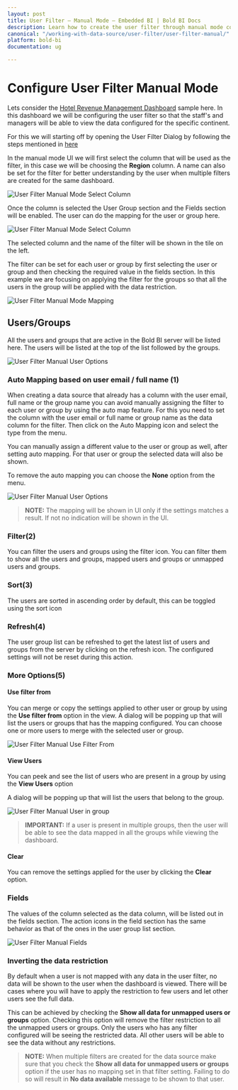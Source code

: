 ```yaml
---
layout: post
title: User Filter – Manual Mode – Embedded BI | Bold BI Docs
description: Learn how to create the user filter through manual mode configuration by restricting field values access to users/groups in Bold BI Embedded.
canonical: "/working-with-data-source/user-filter/user-filter-manual/"
platform: bold-bi
documentation: ug

---
```


# Configure User Filter Manual Mode
Lets consider the <a href="https://www.boldbi.com/dashboard-examples/hospitality/hotel-revenue-management-dashboard" target="_blank">Hotel Revenue Management Dashboard</a> sample here. In this dashboard we will be configuring the user filter so that the staff's and managers will be able to view the data configured for the specific continent.

For this we will starting off by opening the User Filter Dialog by following the steps mentioned in [here](/working-with-data-source/user-filter/#configuring-user-filter)

In the manual mode UI we will first select the column that will be used as the filter, in this case we will be choosing the **Region** column. A name can also be set for the filter for better understanding by the user when multiple filters are created for the same dashboard.

![User Filter Manual Mode Select Column](/static/assets/working-with-datasource/user-filter/images/user-filter-dlg-manual-select-column.png)

Once the column is selected the User Group section and the Fields section will be enabled. The user can do the mapping for the user or group here.

![User Filter Manual Mode Select Column](/static/assets/working-with-datasource/user-filter/images/user-filter-dlg-manual-option.png)

The selected column and the name of the filter will be shown in the tile on the left.

The filter can be set for each user or group by first selecting the user or group and then checking the required value in the fields section. In this example we are focusing on applying the filter for the groups so that all the users in the group will be applied with the data restriction.

![User Filter Manual Mode Mapping](/static/assets/working-with-datasource/user-filter/images/user-filter-dlg-manual-mapping.png)


## Users/Groups
All the users and groups that are active in the Bold BI server will be listed here. The users will be listed at the top of the list followed by the groups.

![User Filter Manual User Options](/static/assets/working-with-datasource/user-filter/images/user-filter-dlg-manual-user-options.png)

### Auto Mapping based on user email / full name (1)
When creating a data source that already has a column with the user email, full name or the group name you can avoid manually assigning the filter to each user or group by using the auto map feature. For this you need to set the column with the user email or full name or group name as the data column for the filter. Then click on the Auto Mapping icon and select the type from the menu. 

You can manually assign a different value to the user or group as well, after setting auto mapping. For that user or group the selected data will also be shown.

To remove the auto mapping you can choose the **None** option from the menu.

![User Filter Manual User Options](/static/assets/working-with-datasource/user-filter/images/user-filter-dlg-manual-auto-map.png)

> **NOTE:**  The mapping will be shown in UI only if the settings matches a result. If not no indication will be shown in the UI.

### Filter(2)
You can filter the users and groups using the filter icon. You can filter them to show all the users and groups, mapped users and groups or unmapped users and groups.

### Sort(3)
The users are sorted in ascending order by default, this can be toggled using the sort icon

### Refresh(4)
The user group list can be refreshed to get the latest list of users and groups from the server by clicking on the refresh icon. The configured settings will not be reset during this action.

### More Options(5)

#### Use filter from
You can merge or copy the settings applied to other user or group by using the **Use filter from** option in the view.
A dialog will be popping up that will list the users or groups that has the mapping configured. You can choose one or more users to merge with the selected user or group.

![User Filter Manual Use Filter From](/static/assets/working-with-datasource/user-filter/images/user-filter-dlg-manual-use-filter-from.png)

#### View Users
You can peek and see the list of users who are present in a group by using the **View Users** option

A dialog will be popping up that will list the users that belong to the group.

![User Filter Manual User in group](/static/assets/working-with-datasource/user-filter/images/user-filter-dlg-manual-users-in-group.png)

> **IMPORTANT:**  If a user is present in multiple groups, then the user will be able to see the data mapped in all the groups while viewing the dashboard.

#### Clear
You can remove the settings applied for the user by clicking the **Clear** option.


### Fields

The values of the column selected as the data column, will be listed out in the fields section. The action icons in the field section has the same behavior as that of the ones in the user group list section.

![User Filter Manual Fields](/static/assets/working-with-datasource/user-filter/images/user-filter-dlg-manual-fields.png)




### Inverting the data restriction
By default when a user is not mapped with any data in the user filter, no data will be shown to the user when the dashboard is viewed. There will be cases where you will have to apply the restriction to few users and let other users see the full data.

This can be achieved by checking the **Show all data for unmapped users or groups** option. Checking this option will remove the filter restriction to all the unmapped users or groups. Only the users who has any filter configured will be seeing the restricted data. All other users will be able to see the data without any restrictions.

> **NOTE:**  When multiple filters are created for the data source make sure that you check the **Show all data for unmapped users or groups** option if the user has no mapping set in that filter setting. Failing to do so will result in **No data available** message to be shown to that user.
